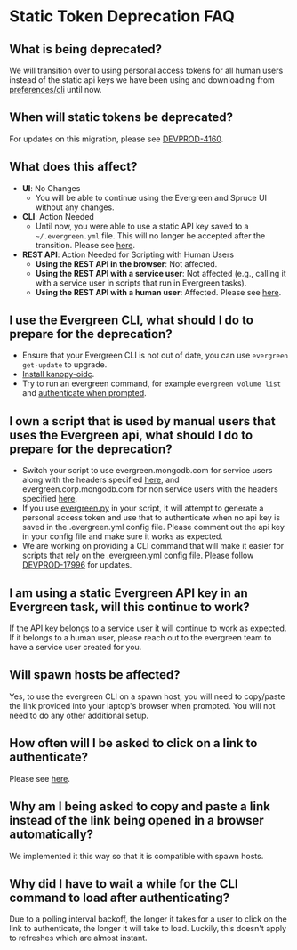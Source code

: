 # Static Token Deprecation FAQ

## What is being deprecated?

We will transition over to using personal access tokens for all human users instead of the static api keys we have been using and downloading from [preferences/cli](https://spruce.mongodb.com/preferences/cli) until now.

## When will static tokens be deprecated? 
For updates on this migration, please see [DEVPROD-4160](https://jira.mongodb.org/browse/DEVPROD-4160). 

## What does this affect?

- **UI**: No Changes
  - You will be able to continue using the Evergreen and Spruce UI without any changes.
- **CLI**: Action Needed 
  - Until now, you were able to use a static API key saved to a `~/.evergreen.yml` file. This will no longer be accepted after the transition. Please see [here](../CLI.md#authentication).
- **REST API**: Action Needed for Scripting with Human Users
  - **Using the REST API in the browser**: Not affected.
  - **Using the REST API with a service user**: Not affected (e.g., calling it with a service user in scripts that run in Evergreen tasks).
  - **Using the REST API with a human user**: Affected. Please see [here](../API/REST-V1-Usage#authentication).


## I use the Evergreen CLI, what should I do to prepare for the deprecation? 
- Ensure that your Evergreen CLI is not out of date, you can use `evergreen get-update` to upgrade. 
- [Install kanopy-oidc](../CLI.md##install-kanopy-oidc). 
- Try to run an evergreen command, for example `evergreen volume list` and [authenticate when prompted](../CLI.md#authenticate-when-prompted).

## I own a script that is used by manual users that uses the Evergreen api, what should I do to prepare for the deprecation? 
- Switch your script to use evergreen.mongodb.com for service users along with the headers specified [here](../API/REST-V1-Usage#static-api-keys), and evergreen.corp.mongodb.com for non service users with the headers specified [here](https://wiki.corp.mongodb.com/spaces/DBDEVPROD/pages/384992097/Kanopy+Auth+On+Evergreen#KanopyAuthOnEvergreen-RESTAPI(V1andV2)). 
- If you use [evergreen.py](https://github.com/evergreen-ci/evergreen.py) in your script, it will attempt to generate a personal access token and use that to authenticate when no api key is saved in the .evergreen.yml config file. Please comment out the api key in your config file and make sure it works as expected. 
- We are working on providing a CLI command that will make it easier for scripts that rely on the .evergreen.yml config file. Please follow [DEVPROD-17996](https://jira.mongodb.org/browse/DEVPROD-17996) for updates. 

## I am using a static Evergreen API key in an Evergreen task, will this continue to work?

If the API key belongs to a [service user](../Project-Configuration/Project-and-Distro-Settings#service-users) it will continue to work as expected. If it belongs to a human user, please reach out to the evergreen team to have a service user created for you. 


## Will spawn hosts be affected?

Yes, to use the evergreen CLI on a spawn host, you will need to copy/paste the link provided into your laptop's browser when prompted. You will not need to do any other additional setup. 

## How often will I be asked to click on a link to authenticate?

Please see [here](https://kanopy.corp.mongodb.com/docs/corpsecure/auth_flow/#refresh-token).

## Why am I being asked to copy and paste a link instead of the link being opened in a browser automatically?

We implemented it this way so that it is compatible with spawn hosts. 

## Why did I have to wait a while for the CLI command to load after authenticating?

Due to a polling interval backoff, the longer it takes for a user to click on the link to authenticate, the longer it will take to load. Luckily, this doesn't apply to refreshes which are almost instant. 

